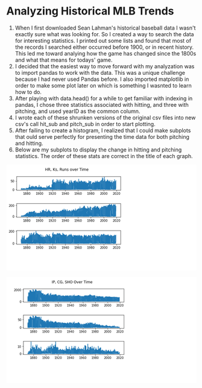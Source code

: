 # Analyzing Historical MLB Trends

1. When I first downloaded Sean Lahman's historical baseball data I wasn't exactly sure what was looking for. So I created a way to search the data for interesting statistics. I printed out some lists and found that most of the records I searched either occurred before 1900, or in recent history. This led me toward analying how the game has changed since the 1800s and what that means for todays' game. 
2. I decided that the easiest way to move forward with my analyzation was to import pandas to work with the data. This was a unique challenge because I had never used Pandas before. I also imported matplotlib in order to make some plot later on which is something I wasnted to learn how to do.  
3. After playing with data.head() for a while to get familiar with indexing in pandas, I chose three statistics associated with hitting, and three with pitching, and used yearID as the common column. 
4. I wrote each of these shrunken versions of the original csv files into new csv's call hit_sub and pitch_sub in order to start plotting. 
5. After failing to create a histogram, I realized that I could make subplots that ould serve perfectly for presenting the time data for both pitching and hitting. 
6. Below are my subplots to display the change in hitting and pitching statistics. The order of these stats are correct in the title of each graph.

![Hitting](Images/hitting.png)

![Pitching](Images/pitching.png)
